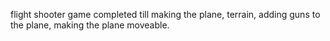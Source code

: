 flight shooter game completed till making the plane, terrain, adding guns to the plane, making the plane moveable.